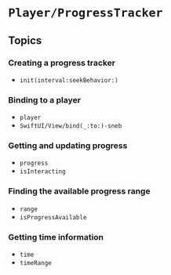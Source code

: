 # ``Player/ProgressTracker``

## Topics

### Creating a progress tracker

- ``init(interval:seekBehavior:)``

### Binding to a player

- ``player``
- ``SwiftUI/View/bind(_:to:)-sneb``

### Getting and updating progress

- ``progress``
- ``isInteracting``

### Finding the available progress range

- ``range``
- ``isProgressAvailable``

### Getting time information

- ``time``
- ``timeRange``
